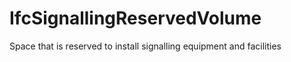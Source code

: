 IfcSignallingReservedVolume
===========================
Space that is reserved to install signalling equipment and facilities


